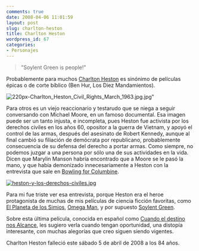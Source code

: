 ```yaml
---
comments: true
date: 2008-04-06 11:01:59
layout: post
slug: charlton-heston
title: Charlton Heston
wordpress_id: 67
categories:
- Personajes
---
```


> "Soylent Green is people!"

Probablemente para muchos [Charlton Heston](http://en.wikipedia.org/wiki/Charlton_heston) es sinónimo de películas épicas o de corte bíblico (Ben Hur, Los Diez Mandamientos).

![220px-Charlton_Heston_Civil_Rights_March_1963.jpg.jpg"](/images/220px-Charlton_Heston_Civil_Rights_March_1963.jpg)

Para otros es un viejo reaccionario y testarudo que se niega a seguir conversando con Michael Moore, en un famoso documental. Esa imagen puede ser un tanto injusta, e incompleta, pues Heston fue activista por los derechos civiles en los años 60, opositor a la guerra de Vietnam, y apoyó el control de las armas, después del asesinato de Robert Kennedy, aunque al final cambió su filiación de demócrata por republicano, probablemente consecuencia de su defensa del derecho a portar armas. Como siempre, no podemos juzgar a una persona por sólo una de sus actividades en la vida.  
Dicen que Marylin Manson habría encontrado que a Moore se le pasó la mano, y que había demonizado innecesariamente a Heston con la entrevista que sale en [Bowling for Columbine](http://en.wikipedia.org/wiki/Bowling_for_Columbine).

[![heston-y-los-derechos-civiles.jpg](/images/heston-y-los-derechos-civiles.jpg)](http://www.lnds.net/images/heston-y-los-derechos-civiles.jpg)

Para mi fue triste ver esa entrevista, porque Heston era el heroe protagonista de muchas de mis películas de ciencia ficción favoritas, como [El Planeta de los Simios](http://en.wikipedia.org/wiki/Planet_of_the_Apes_%281968_film%29), [Omega Man](http://en.wikipedia.org/wiki/The_Omega_Man), y por supuesto [Soylent Green](http://en.wikipedia.org/wiki/Soylent_Green).

Sobre esta última película, conocida en español como [Cuando el destino nos Alcance](http://es.wikipedia.org/wiki/Cuando_el_destino_nos_alcance), les sugiero verla cuando tengan oportunidad, una distopía interesante, con muchas alegorías que creo siguen siendo vigentes.

Charlton Heston falleció este sábado 5 de abril de 2008 a los 84 años.



